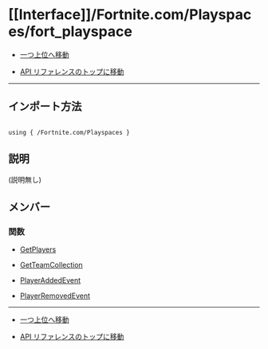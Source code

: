 # [[Interface]]/Fortnite.com/Playspaces/fort_playspace

- [一つ上位へ移動](../main.md)

- [API リファレンスのトップに移動](/main.md)

---

## インポート方法

```verse

using { /Fortnite.com/Playspaces }

```

## 説明

(説明無し)

## メンバー

### 関数

- [GetPlayers](./F_GetPlayers/main.md)

- [GetTeamCollection](./F_GetTeamCollection/main.md)

- [PlayerAddedEvent](./F_PlayerAddedEvent/main.md)

- [PlayerRemovedEvent](./F_PlayerRemovedEvent/main.md)

---

- [一つ上位へ移動](../main.md)

- [API リファレンスのトップに移動](/main.md)
